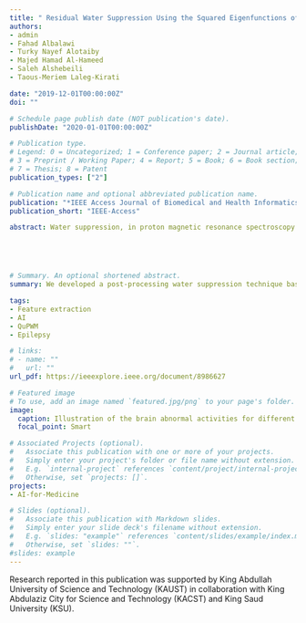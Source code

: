 ```yaml
---
title: " Residual Water Suppression Using the Squared Eigenfunctions of the Schrödinger Operator"
authors:
- admin
- Fahad Albalawi
- Turky Nayef Alotaiby
- Majed Hamad Al-Hameed
- Saleh Alshebeili
- Taous-Meriem Laleg-Kirati

date: "2019-12-01T00:00:00Z"
doi: ""

# Schedule page publish date (NOT publication's date).
publishDate: "2020-01-01T00:00:00Z"

# Publication type.
# Legend: 0 = Uncategorized; 1 = Conference paper; 2 = Journal article;
# 3 = Preprint / Working Paper; 4 = Report; 5 = Book; 6 = Book section;
# 7 = Thesis; 8 = Patent
publication_types: ["2"]

# Publication name and optional abbreviated publication name.
publication: "*IEEE Access Journal of Biomedical and Health Informatics*"
publication_short: "IEEE-Access"

abstract: Water suppression, in proton magnetic resonance spectroscopy (MRS) using post-processing techniques, is very challenging due to the large amplitude of the water line, which shadows the metabolic peaks with small amplitudes and complicates their quantification. In addition, the peak-shaped structure of these spectra and the relatively small number of data points representing them makes the suppression process more cumbersome. In this paper, a post-processing water suppression technique based on the Schrödinger operator is proposed. The method is based on the decomposition of the input MRS spectrum, using the squared eigenfunctions of a semi-classical Schrödinger operator. The proposed approach proceeds in three steps: first, the water peak is estimated using an optimal choice of the value of h to reconstruct the MRS spectrum with a minimum number of eigenfunctions. Second, these estimated eigenfunctions are further refined to ensure that they only represent the water line with no contribution from the metabolite peaks. Finally, the estimated water peak is subtracted from the input MRS spectrum. The proposed method is tested on simulated in vitro and real in vivo MRS data and compared with the Hankel-Lanczos singular value decomposition with partial reorthogonalization (HLSVD-PRO) method. The results obtained show that the semi-classical signal analysis (SCSA) performs comparably to the HLSVD-PRO in accurately suppressing the water peak.





# Summary. An optional shortened abstract.
summary: We developed a post-processing water suppression technique based on the squared eigenfunctions of the Schrödinger operator.

tags:
- Feature extraction
- AI
- QuPWM
- Epilepsy

# links:
# - name: ""
#   url: ""
url_pdf: https://ieeexplore.ieee.org/document/8986627

# Featured image
# To use, add an image named `featured.jpg/png` to your page's folder.
image:
  caption: Illustration of the brain abnormal activities for different types of epileptic seizure
  focal_point: Smart

# Associated Projects (optional).
#   Associate this publication with one or more of your projects.
#   Simply enter your project's folder or file name without extension.
#   E.g. `internal-project` references `content/project/internal-project/index.md`.
#   Otherwise, set `projects: []`.
projects:
- AI-for-Medicine

# Slides (optional).
#   Associate this publication with Markdown slides.
#   Simply enter your slide deck's filename without extension.
#   E.g. `slides: "example"` references `content/slides/example/index.md`.
#   Otherwise, set `slides: ""`.
#slides: example
---
```


Research reported in this publication was supported by King Abdullah University of Science and Technology (KAUST) in collaboration with  King Abdulaziz City for Science and Technology (KACST)  and King Saud University (KSU).
